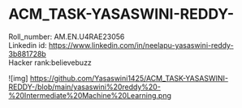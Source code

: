 # ACM_TASK-YASASWINI-REDDY- <br>
Roll_number: AM.EN.U4RAE23056 <br>
Linkedin id: https://www.linkedin.com/in/neelapu-yasaswini-reddy-3b881728b <br>
Hacker rank:believebuzz

![img] https://github.com/Yasaswini1425/ACM_TASK-YASASWINI-REDDY-/blob/main/yasaswini%20reddy%20-%20Intermediate%20Machine%20Learning.png
